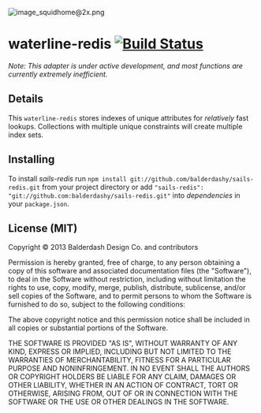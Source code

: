 ![image_squidhome@2x.png](http://i.imgur.com/RIvu9.png)

# waterline-redis [![Build Status](https://travis-ci.org/vanetix/sails-redis.png)](https://travis-ci.org/vanetix/sails-redis)

*Note: This adapter is under active development, and most functions are currently extremely inefficient.*

## Details

This `waterline-redis` stores indexes of unique attributes for *relatively* fast lookups. Collections with multiple unique constraints will create multiple index sets.

## Installing

To install *sails-redis* run `npm install git://github.com/balderdashy/sails-redis.git` from your project directory or add `"sails-redis": "git://github.com:balderdashy/sails-redis.git"` into *dependencies* in your `package.json`.

## License (MIT)

Copyright © 2013 Balderdash Design Co. and contributors

Permission is hereby granted, free of charge, to any person obtaining a copy
of this software and associated documentation files (the "Software"), to deal
in the Software without restriction, including without limitation the rights
to use, copy, modify, merge, publish, distribute, sublicense, and/or sell
copies of the Software, and to permit persons to whom the Software is
furnished to do so, subject to the following conditions:

The above copyright notice and this permission notice shall be included in
all copies or substantial portions of the Software.

THE SOFTWARE IS PROVIDED "AS IS", WITHOUT WARRANTY OF ANY KIND, EXPRESS OR
IMPLIED, INCLUDING BUT NOT LIMITED TO THE WARRANTIES OF MERCHANTABILITY,
FITNESS FOR A PARTICULAR PURPOSE AND NONINFRINGEMENT. IN NO EVENT SHALL THE
AUTHORS OR COPYRIGHT HOLDERS BE LIABLE FOR ANY CLAIM, DAMAGES OR OTHER
LIABILITY, WHETHER IN AN ACTION OF CONTRACT, TORT OR OTHERWISE, ARISING FROM,
OUT OF OR IN CONNECTION WITH THE SOFTWARE OR THE USE OR OTHER DEALINGS IN
THE SOFTWARE.
